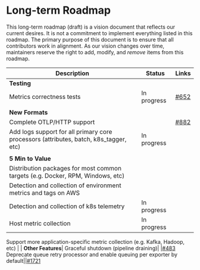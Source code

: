 # Long-term Roadmap

This long-term roadmap (draft) is a vision document that reflects our
current desires. It is not a commitment to implement everything listed in this roadmap.
The primary purpose of this document is to ensure that all contributors work in alignment.
As our vision changes over time, maintainers reserve the right to add, modify, and _remove_
items from this roadmap.

Description|Status|Links|
-----------|------|-----|
**Testing**|
Metrics correctness tests|In progress|[#652](https://github.com/open-telemetry/opentelemetry-collector/issues/652)
| |
**New Formats**|
Complete OTLP/HTTP support| |[#882](https://github.com/open-telemetry/opentelemetry-collector/issues/882)
Add logs support for all primary core processors (attributes, batch, k8s_tagger, etc)|In progress|
| |
**5 Min to Value**|
Distribution packages for most common targets (e.g. Docker, RPM, Windows, etc)|
Detection and collection of environment metrics and tags on AWS||
Detection and collection of k8s telemetry|In progress|
Host metric collection|In progress|
Support more application-specific metric collection (e.g. Kafka, Hadoop, etc)
| |
**Other Features**|
Graceful shutdown (pipeline draining)| |[#483](https://github.com/open-telemetry/opentelemetry-collector/issues/483)
Deprecate queue retry processor and enable queuing per exporter by default||[#1721](https://github.com/open-telemetry/opentelemetry-collector/issues/1721)
